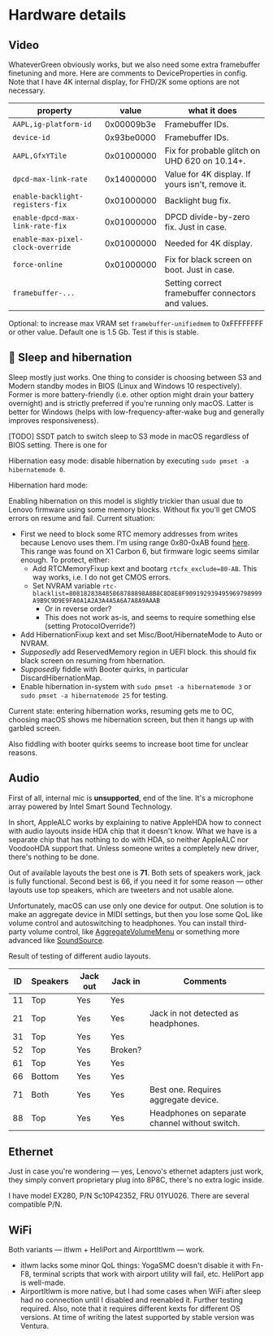 # Hardware details

## Video

WhateverGreen obviously works, but we also need some extra framebuffer finetuning and more. Here are comments to DeviceProperties in config. Note that I have 4K internal display, for FHD/2K some options are not necessary.

| property                          | value      | what it does                                       |
| --------------------------------- | ---------- | -------------------------------------------------- |
| `AAPL,ig-platform-id`             | 0x00009b3e | Framebuffer IDs.                                   |
| `device-id`                       | 0x93be0000 | Framebuffer IDs.                                   |
| `AAPL,GfxYTile`                   | 0x01000000 | Fix for probable glitch on UHD 620 on 10.14+.      |
| `dpcd-max-link-rate`              | 0x14000000 | Value for 4K display. If yours isn't, remove it.   |
| `enable-backlight-registers-fix`  | 0x01000000 | Backlight bug fix.                                 |
| `enable-dpcd-max-link-rate-fix`   | 0x01000000 | DPCD divide-by-zero fix. Just in case.             |
| `enable-max-pixel-clock-override` | 0x01000000 | Needed for 4K display.                             |
| `force-online`                    | 0x01000000 | Fix for black screen on boot. Just in case.        |
| `framebuffer-...`                 |            | Setting correct framebuffer connectors and values. |

Optional: to increase max VRAM set `framebuffer-unifiedmem` to 0xFFFFFFFF or other value. Default one is 1.5 Gb. Test if this is stable.

## 🚧 Sleep and hibernation

Sleep mostly just works. One thing to consider is choosing between S3 and Modern standby modes in BIOS (Linux and Windows 10 respectively). Former is more battery-friendly (i.e. other option might drain your battery overnight) and is strictly preferred if you're running only macOS. Latter is better for Windows (helps with low-frequency-after-wake bug and generally improves responsiveness).

[TODO] SSDT patch to switch sleep to S3 mode in macOS regardless of BIOS setting. There is one for 

Hibernation easy mode: disable hibernation by executing `sudo pmset -a hibernatemode 0`.

Hibernation hard mode:

Enabling hibernation on this model is slightly trickier than usual due to Lenovo firmware using some memory blocks. Without fix you'll get CMOS errors on resume and fail. Current situation:

- First we need to block some RTC memory addresses from writes because Lenovo uses them. I'm using range 0x80-0xAB found [here](https://github.com/tylernguyen/x1c6-hackintosh/issues/44). This range was found on X1 Carbon 6, but firmware logic seems similar enough. To protect, either:
  - Add RTCMemoryFixup kext and bootarg `rtcfx_exclude=80-AB`. This way works, i.e. I do not get CMOS errors.
  - Set NVRAM variable `rtc-blacklist=808182838485868788898A8B8C8D8E8F909192939495969798999A9B9C9D9E9FA0A1A2A3A4A5A6A7A8A9AAAB`
    - Or in reverse order?
    - This does not work as-is, and seems to require something else (setting ProtocolOverride?)
- Add HibernationFixup kext and set Misc/Boot/HibernateMode to Auto or NVRAM.
- *Supposedly* add ReservedMemory region in UEFI block. this should fix black screen on resuming from hbernation.
- *Supposedly* fiddle with Booter quirks, in particular DiscardHibernationMap.
- Enable hibernation in-system with `sudo pmset -a hibernatemode 3` or `sudo pmset -a hibernatemode 25` for testing.

Current state: entering hibernation works, resuming gets me to OC, choosing macOS shows me hibernation screen, but then it hangs up with garbled screen.

Also fiddling with booter quirks seems to increase boot time for unclear reasons.

## Audio

First of all, internal mic is **unsupported**, end of the line. It's a microphone array powered by Intel Smart Sound Technology.

In short, AppleALC works by explaining to native AppleHDA how to connect with audio layouts inside HDA chip that it doesn't know. What we have is a separate chip that has nothing to do with HDA, so neither AppleALC nor VoodooHDA support that. Unless someone writes a completely new driver, there's nothing to be done.

Out of available layouts the best one is **71**. Both sets of speakers work, jack is fully functional. Second best is 66, if you need it for some reason — other layouts use top speakers, which are tweeters and not usable alone.

Unfortunately, macOS can use only one device for output. One solution is to make an aggregate device in MIDI settings, but then you lose some QoL like volume control and autoswitching to headphones. You can install third-party volume control, like [AggregateVolumeMenu](https://github.com/adaskar/AggregateVolumeMenu) or something more advanced like [SoundSource](https://rogueamoeba.com/soundsource/).

Result of testing of different audio layouts.

| ID | Speakers | Jack out | Jack in | Comments                                       |
| -- | -------- | -------- | ------- | ---------------------------------------------- |
| 11 | Top      | Yes      | Yes     |                                                |
| 21 | Top      | Yes      | Yes     | Jack in not detected as headphones.            |
| 31 | Top      | Yes      | Yes     |                                                |
| 52 | Top      | Yes      | Broken? |                                                |
| 61 | Top      | Yes      | Yes     |                                                |
| 66 | Bottom   | Yes      | Yes     |                                                |
| 71 | Both     | Yes      | Yes     | Best one. Requires aggregate device.           |
| 88 | Top      | Yes      | Yes     | Headphones on separate channel without switch. |

## Ethernet

Just in case you're wondering — yes, Lenovo's ethernet adapters just work, they simply convert proprietary plug into 8P8C, there's no extra logic inside.

I have model EX280, P/N Sc10P42352, FRU 01YU026. There are several compatible P/N.

## WiFi

Both variants — itlwm + HeliPort and AirportItlwm — work. 

- itlwm lacks some minor QoL things: YogaSMC doesn't disable it with Fn-F8, terminal scripts that work with airport utility will fail, etc. HeliPort app is well-made.
- AirportItlwm is more native, but I had some cases when WiFi after sleep had no connection until I disabled and reenabled it. Further testing required. Also, note that it requires different kexts for different OS versions. At time of writing the latest supported by stable version was Ventura.